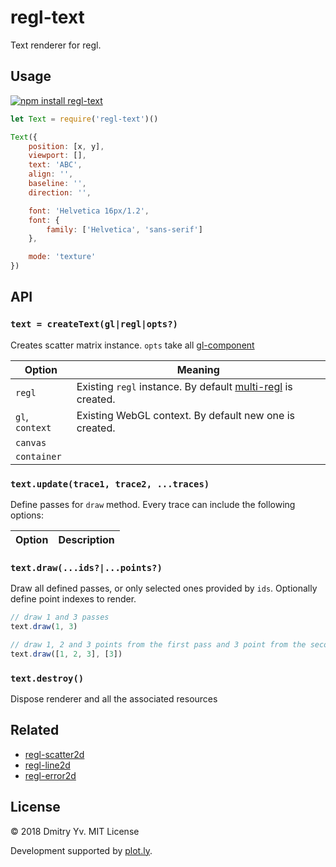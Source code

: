 # regl-text

Text renderer for regl.


## Usage

[![npm install regl-text](https://nodei.co/npm/regl-text.png?mini=true)](https://npmjs.org/package/regl-text/)

```js
let Text = require('regl-text')()

Text({
	position: [x, y],
	viewport: [],
	text: 'ABC',
	align: '',
	baseline: '',
	direction: '',

	font: 'Helvetica 16px/1.2',
	font: {
		family: ['Helvetica', 'sans-serif']
	},

	mode: 'texture'
})
```

## API

### `text = createText(gl|regl|opts?)`

Creates scatter matrix instance. `opts` take all [gl-component](https://github.com/a-vis/gl-component)

Option | Meaning
---|---
`regl` | Existing `regl` instance. By default [multi-regl](https://github.com) is created.
`gl`, `context` | Existing WebGL context. By default new one is created.
`canvas` |
`container` |

### `text.update(trace1, trace2, ...traces)`

Define passes for `draw` method. Every trace can include the following options:

Option | Description
---|---

### `text.draw(...ids?|...points?)`

Draw all defined passes, or only selected ones provided by `ids`. Optionally define point indexes to render.

```js
// draw 1 and 3 passes
text.draw(1, 3)

// draw 1, 2 and 3 points from the first pass and 3 point from the second pass
text.draw([1, 2, 3], [3])
```

### `text.destroy()`

Dispose renderer and all the associated resources

## Related

* [regl-scatter2d](https://github.com/dy/regl-scatter2d)
* [regl-line2d](https://github.com/dy/regl-line2d)
* [regl-error2d](https://github.com/dy/regl-error2d)


## License

© 2018 Dmitry Yv. MIT License

Development supported by [plot.ly](https://github.com/plotly/).
